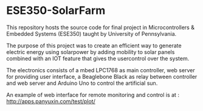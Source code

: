 # ESE350-SolarFarm
This repository hosts the source code for final project in Microcontrollers & Embedded Systems (ESE350) taught by University of Pennsylvania.

The purpose of this project was to create an efficient way to generate electric energy using solarpower by adding mobility to solar panels combined with an IOT feature that gives the usercontrol over the system.

The electronics consists of a mbed LPC1768 as main controller, web server for providing user interface, a Beaglebone Black as relay between controller and web server and Arduino Uno to control the artificial sun.

An example of web interface for remote monitoring and control is at :
http://apps.panyuxin.com/test/plot/
